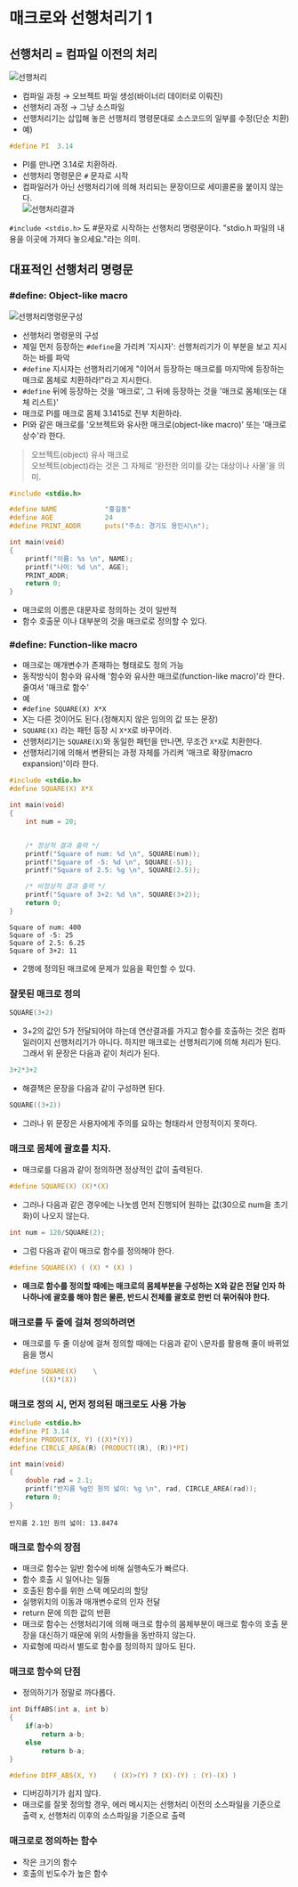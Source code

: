 # 매크로와 선행처리기 1    

## 선행처리 = 컴파일 이전의 처리  

![선행처리](http://cfile4.uf.tistory.com/image/231D3E40534C8FF032A47F)   

- 컴파일 과정 → 오브젝트 파일 생성(바이너리 데이터로 이뤄진)   
- 선행처리 과정 → 그냥 소스파일  
 - 선행처리기는 삽입해 놓은 선행처리 명령문대로 소스코드의 일부를 수정(단순 치환)  
 - 예)
 ```c
 #define PI  3.14
 ```
 - PI를 만나면 3.14로 치환하라.  
 - 선행처리 명령문은 `#` 문자로 시작   
 - 컴파일러가 아닌 선행처리기에 의해 처리되는 문장이므로 세미콜론을 붙이지 않는다.  
 ![선행처리결과](http://cfile3.uf.tistory.com/image/27264343534C901429E3F4)  

 >  
  `#include <stdio.h>` 도 #문자로 시작하는 선행처리 명령문이다. "stdio.h 파일의 내용을 이곳에 가져다 놓으세요."라는 의미.   

## 대표적인 선행처리 명령문  

### #define: Object-like macro  

![선행처리명령문구성](http://cfile9.uf.tistory.com/image/23423840534C90702BEFCA)  
- 선행처리 명령문의 구성  
 - 제일 먼저 등장하는 `#define`을 가리켜 '지시자': 선행처리기가 이 부분을 보고 지시하는 바를 파악  
  - `#define` 지시자는 선행처리기에게 "이어서 등장하는 매크로를 마지막에 등장하는 매크로 몸체로 치환하라!"라고 지시한다.  
 - `#define` 뒤에 등장하는 것을 '매크로', 그 뒤에 등장하는 것을 '매크로 몸체(또는 대체 리스트)'   
- 매크로 PI를 매크로 몸체 3.1415로 전부 치환하라.   
- PI와 같은 매크로를 '오브젝트와 유사한 매크로(object-like macro)' 또는 '매크로 상수'라 한다.  

> 오브젝트(object) 유사 매크로  
오브젝트(object)라는 것은 그 자체로 '완전한 의미를 갖는 대상이나 사물'을 의미.   

```c
#include <stdio.h>

#define NAME            "홍길동"
#define AGE             24
#define PRINT_ADDR      puts("주소: 경기도 용인시\n");

int main(void)
{
    printf("이름: %s \n", NAME);
    printf("나이: %d \n", AGE);
    PRINT_ADDR;
    return 0;
}
```
- 매크로의 이름은 대문자로 정의하는 것이 일반적  
- 함수 호출문 이나 대부분의 것을 매크로로 정의할 수 있다.   

### #define: Function-like macro  

- 매크로는 매개변수가 존재하는 형태로도 정의 가능  
- 동작방식이 함수와 유사해 '함수와 유사한 매크로(function-like macro)'라 한다. 줄여서 '매크로 함수'  
- 예
 - `#define SQUARE(X) X*X`   
  - X는 다른 것이어도 된다.(정해지지 않은 임의의 값 또는 문장)  
  - `SQUARE(X)` 라는 패턴 등장 시 `X*X`로 바꾸어라.   
  - 선행처리기는 `SQUARE(X)`와 동일한 패턴을 만나면, 무조건 `X*X`로 치환한다.   
- 선행처리기에 의해서 변환되는 과정 자체를 가리켜 '매크로 확장(macro expansion)'이라 한다.   

```c
#include <stdio.h>
#define SQUARE(X) X*X

int main(void)
{
    int num = 20;


    /* 정상적 결과 출력 */
    printf("Square of num: %d \n", SQUARE(num));
    printf("Square of -5: %d \n", SQUARE(-5));
    printf("Square of 2.5: %g \n", SQUARE(2.5));

    /* 비정상적 결과 출력 */
    printf("Square of 3+2: %d \n", SQUARE(3+2));
    return 0;
}
```
```
Square of num: 400 
Square of -5: 25 
Square of 2.5: 6.25 
Square of 3+2: 11 
```
- 2행에 정의된 매크로에 문제가 있음을 확인할 수 있다.   

### 잘못된 매크로 정의   
```c
SQUARE(3+2)
```
- 3+2의 값인 5가 전달되어야 하는데 연산결과를 가지고 함수를 호출하는 것은 컴파일러이지 선행처리기가 아니다. 하지만 매크로는 선행처리기에 의해 처리가 된다. 그래서 위 문장은 다음과 같이 처리가 된다.  
```c
3+2*3+2
```
- 해결책은 문장을 다음과 같이 구성하면 된다.  
```c
SQUARE((3+2))
```
- 그러나 위 문장은 사용자에게 주의를 요하는 형태라서 안정적이지 못하다.   

### 매크로 몸체에 괄호를 치자.   
- 매크로를 다음과 같이 정의하면 정상적인 값이 출력된다.  
```c
#define SQUARE(X) (X)*(X)
```
- 그러나 다음과 같은 경우에는 나눗셈 먼저 진행되어 원하는 값(30으로 num을 초기화)이 나오지 않는다.  
```c
int num = 120/SQUARE(2);
```   
- 그럼 다음과 같이 매크로 함수를 정의해야 한다.   
```c
#define SQUARE(X) ( (X) * (X) )
```
- **매크로 함수를 정의할 때에는 매크로의 몸체부분을 구성하는 X와 같은 전달 인자 하나하나에 괄호를 해야 함은 물론, 반드시 전체를 괄호로 한번 더 묶어줘야 한다.**   


### 매크로를 두 줄에 걸쳐 정의하려면   

- 매크로를 두 줄 이상에 걸쳐 정의할 때에는 다음과 같이 `\`문자를 활용해 줄이 바뀌었음을 명시  
```c
#define SQUARE(X)    \
        ((X)*(X))
```


### 매크로 정의 시, 먼저 정의된 매크로도 사용 가능  
```c
#include <stdio.h>
#define PI 3.14
#define PRODUCT(X, Y) ((X)*(Y))
#define CIRCLE_AREA(R) (PRODUCT((R), (R))*PI)

int main(void)
{
    double rad = 2.1;
    printf("반지름 %g인 원의 넓이: %g \n", rad, CIRCLE_AREA(rad));
    return 0;
}
```
```
반지름 2.1인 원의 넓이: 13.8474 
```  

### 매크로 함수의 장점   

- 매크로 함수는 일반 함수에 비해 실행속도가 빠르다.  
 - 함수 호출 시 일어나는 일들  
  - 호출된 함수를 위한 스택 메모리의 할당  
  - 실행위치의 이동과 매개변수로의 인자 전달  
  - return 문에 의한 값의 반환  
 - 매크로 함수는 선행처리기에 의해 매크로 함수의 몸체부분이 매크로 함수의 호출 문장을 대신하기 때문에 위의 사항들을 동반하지 않는다.   
- 자료형에 따라서 별도로 함수를 정의하지 않아도 된다.  

### 매크로 함수의 단점   
- 정의하기가 정말로 까다롭다.  
```c
int DiffABS(int a, int b)
{
    if(a>b)
        return a-b;
    else
        return b-a;
}
```
```c
#define DIFF_ABS(X, Y)    ( (X)>(Y) ? (X)-(Y) : (Y)-(X) )
```
- 디버깅하기가 쉽지 않다.   
 - 매크로를 잘못 정의할 경우, 에러 메시지는 선행처리 이전의 소스파일을 기준으로 출력 x, 선행처리 이후의 소스파일을 기준으로 출력  

### 매크로로 정의하는 함수  
- 작은 크기의 함수  
- 호출의 빈도수가 높은 함수   




